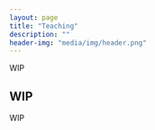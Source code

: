 ```yaml
---
layout: page
title: "Teaching"
description: ""
header-img: "media/img/header.png"
---
```


WIP

WIP
-----------------
WIP
